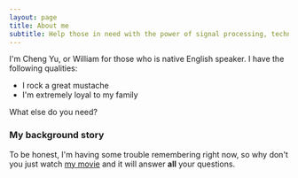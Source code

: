 ```yaml
---
layout: page
title: About me
subtitle: Help those in need with the power of signal processing, technologies, and passion.
---
```


I'm Cheng Yu, or William for those who is native English speaker. I have the following qualities:

- I rock a great mustache
- I'm extremely loyal to my family

What else do you need?

### My background story

To be honest, I'm having some trouble remembering right now, so why don't you just watch [my movie](https://en.wikipedia.org/wiki/The_Princess_Bride_%28film%29) and it will answer **all** your questions.
